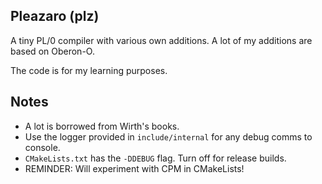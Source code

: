 ## Pleazaro (plz)

A tiny PL/0 compiler with various own additions. A lot of my additions are based on Oberon-O.

The code is for my learning purposes.

## Notes

- A lot is borrowed from Wirth's books. 
- Use the logger provided in `include/internal` for any debug comms to console.
- `CMakeLists.txt` has the `-DDEBUG` flag. Turn off for release builds.
- REMINDER: Will experiment with CPM in CMakeLists! 